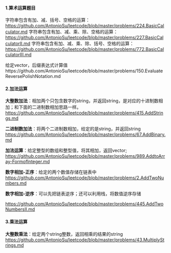 #### **1.算术运算题目**

字符串包含有加、减、括号、空格的运算： https://github.com/AntonioSu/leetcode/blob/master/problems/224.BasicCalculator.md
字符串包含有加、减、乘、除、空格的运算：https://github.com/AntonioSu/leetcode/blob/master/problems/227.BasicCalculatorII.md 
字符串包含有加、减、乘、除、括号、空格的运算： https://github.com/AntonioSu/leetcode/blob/master/problems/772.BasicCalculatorIII.md


给定vector，后缀表达式计算值https://github.com/AntonioSu/leetcode/blob/master/problems/150.EvaluateReversePolishNotation.md 



#### **2.加法运算**

**大整数加法**：相加两个只包含数字的string，并返回string，是对应的十进制数相加；和下面的二进制数相加思路一样。  
https://github.com/AntonioSu/leetcode/blob/master/problems/415.AddStrings.md  

**二进制数加法**：将两个二进制数相加，给定的是string，并返回string  
https://github.com/AntonioSu/leetcode/blob/master/problems/67.AddBinary.md    

**加法运算**：给定整型的数组和整型值，将其相加，返回vector;  
https://github.com/AntonioSu/leetcode/blob/master/problems/989.AddtoArray-FormofInteger.md

**数字相加-正序**：给定的两个数值存储在链表中  
https://github.com/AntonioSu/leetcode/blob/master/problems/2.AddTwoNumbers.md

**数字相加-逆序**：可以先把链表逆序；还可以利用栈，将数值逆序存储  

https://github.com/AntonioSu/leetcode/blob/master/problems/445.AddTwoNumbersII.md



#### 3.乘法运算

**大整数乘法**：给定两个string整数，返回相乘的结果的string  
https://github.com/AntonioSu/leetcode/blob/master/problems/43.MultiplyStrings.md

